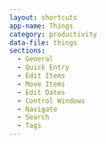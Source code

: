 ```yaml
---
layout: shortcuts
app-name: Things
category: productivity
data-file: things
sections:
  - General
  - Quick Entry
  - Edit Items
  - Move Items
  - Edit Dates
  - Control Windows
  - Navigate
  - Search
  - Tags
---
```

